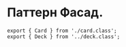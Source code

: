 # Паттерн Фасад.

    export { Card } from './card.class';
    export { Deck } from '../deck.class';

